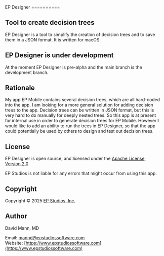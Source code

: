 EP Designer ==========

## Tool to create decision trees 

EP Designer is a tool to simplify the creation of decision trees and
to save them in a JSON format.  It is written for macOS.

## EP Designer is under development

At the moment EP Designer is pre-alpha and the main branch is the
development branch.

## Rationale

My app EP Mobile contains several decision trees, which are all
hard-coded into the app.  I am looking for a more general solution for
adding decision trees to the app.  Decision trees can be written in
JSON format, but this is very hard to do manually for deeply nested
trees.  So this app is at present for internal use in order to
generate decision trees for EP Mobile.  However I would like to add an
ability to run the trees in EP Designer, so that the app could
potentially be used by others to design and test out decision trees.

## License

EP Designer is open source, and licensed under the
[Apache License, Version 2.0](http://www.apache.org/licenses/LICENSE-2.0.html)

EP Studios is not liable for any errors that might occur from using
this app.

## Copyright

Copyright © 2025
[EP Studios, Inc.](http://www.epstudiossoftware.com)

## Author

David Mann, MD

Email: [mannd@epstudiossoftware.com](mailto:mannd@epstudiossoftware.com)  
Website: [https://www.epstudiossoftware.com](https://www.epstudiossoftware.com)   

